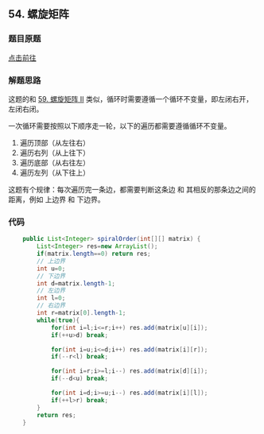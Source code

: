## 54. 螺旋矩阵

### 题目原题

[点击前往](https://leetcode.cn/problems/spiral-matrix/)

### 解题思路
这题的和 [59. 螺旋矩阵 II](https://leetcode.cn/problems/spiral-matrix-ii/description/) 类似，循环时需要遵循一个循环不变量，即左闭右开，左闭右闭。

一次循环需要按照以下顺序走一轮，以下的遍历都需要遵循循环不变量。
1. 遍历顶部（从左往右）
2. 遍历右列（从上往下）
3. 遍历底部（从右往左）
4. 遍历左列（从下往上）

这题有个规律：每次遍历完一条边，都需要判断这条边 和 其相反的那条边之间的距离，例如 上边界 和 下边界。



### 代码
```java
    public List<Integer> spiralOrder(int[][] matrix) {
        List<Integer> res=new ArrayList();
        if(matrix.length==0) return res;
        // 上边界
        int u=0; 
        // 下边界
        int d=matrix.length-1;
        // 左边界
        int l=0;
        // 右边界
        int r=matrix[0].length-1;
        while(true){
            for(int i=l;i<=r;i++) res.add(matrix[u][i]);
            if(++u>d) break;

            for(int i=u;i<=d;i++) res.add(matrix[i][r]);
            if(--r<l) break;

            for(int i=r;i>=l;i--) res.add(matrix[d][i]);
            if(--d<u) break;

            for(int i=d;i>=u;i--) res.add(matrix[i][l]);
            if(++l>r) break;
        }
        return res;
    }
```    